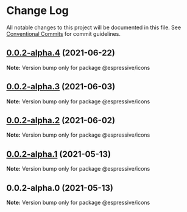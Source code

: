 # Change Log

All notable changes to this project will be documented in this file.
See [Conventional Commits](https://conventionalcommits.org) for commit guidelines.

## [0.0.2-alpha.4](https://github.com/Espressive/cascara/compare/@espressive/icons@0.0.2-alpha.3...@espressive/icons@0.0.2-alpha.4) (2021-06-22)

**Note:** Version bump only for package @espressive/icons





## [0.0.2-alpha.3](https://github.com/Espressive/cascara/compare/@espressive/icons@0.0.2-alpha.2...@espressive/icons@0.0.2-alpha.3) (2021-06-03)

**Note:** Version bump only for package @espressive/icons





## [0.0.2-alpha.2](https://github.com/Espressive/cascara/compare/@espressive/icons@0.0.2-alpha.1...@espressive/icons@0.0.2-alpha.2) (2021-06-02)

**Note:** Version bump only for package @espressive/icons





## [0.0.2-alpha.1](https://github.com/Espressive/cascara/compare/@espressive/icons@0.0.2-alpha.0...@espressive/icons@0.0.2-alpha.1) (2021-05-13)

**Note:** Version bump only for package @espressive/icons





## 0.0.2-alpha.0 (2021-05-13)

**Note:** Version bump only for package @espressive/icons
